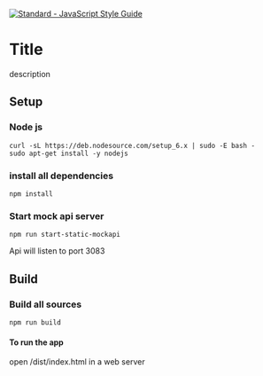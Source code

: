 [![Standard - JavaScript Style Guide](https://img.shields.io/badge/code%20style-standard-brightgreen.svg)](http://standardjs.com/)

# Title
description

## Setup
### Node js
```
curl -sL https://deb.nodesource.com/setup_6.x | sudo -E bash -
sudo apt-get install -y nodejs
```

### install all dependencies
```
npm install
```

### Start mock api server
```
npm run start-static-mockapi
```
Api will listen to port 3083

## Build
### Build all sources
```
npm run build
```
#### To run the app
open /dist/index.html in a web server
